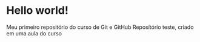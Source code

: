 # Hello world!
 Meu primeiro repositório do curso de Git e GitHub
 Reposítório teste, criado em uma aula do curso
